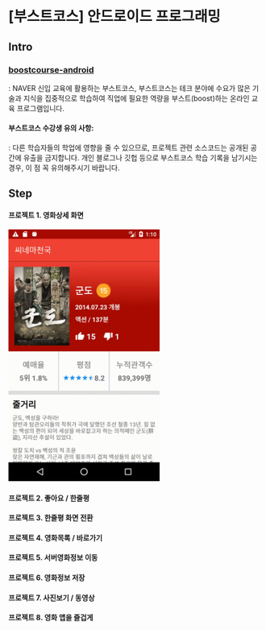# [부스트코스] 안드로이드 프로그래밍

## Intro

### [boostcourse-android](https://www.edwith.org/boostcourse-android)
: NAVER 신입 교육에 활용하는 부스트코스, 부스트코스는 테크 분야에 수요가 많은 기술과 지식을 집중적으로 학습하여 직업에 필요한 역량을 부스트(boost)하는 온라인 교육 프로그램입니다.


#### 부스트코스 수강생 유의 사항:
: 다른 학습자들의 학업에 영향을 줄 수 있으므로, 프로젝트 관련 소스코드는 공개된 공간에 유출을 금지합니다.
개인 블로그나 깃헙 등으로 부스트코스 학습 기록을 남기시는 경우, 이 점 꼭 유의해주시기 바랍니다.


## Step

#### 프로젝트 1. 영화상세 화면
<img src="project_1.gif" width="300" />

#### 프로젝트 2. 좋아요 / 한줄평
#### 프로젝트 3. 한줄평 화면 전환
#### 프로젝트 4. 영화목록 / 바로가기
#### 프로젝트 5. 서버영화정보 이동
#### 프로젝트 6. 영화정보 저장
#### 프로젝트 7. 사진보기 / 동영상
#### 프로젝트 8. 영화 앱을 즐겁게

